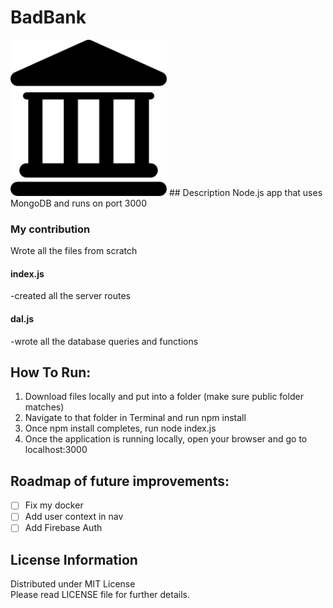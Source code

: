 # BadBank
<img src="./public/bank.png" width=250 height=250>
## Description
Node.js app that uses MongoDB and runs on port 3000 

### My contribution
Wrote all the files from scratch
#### index.js
-created all the server routes

#### dal.js
-wrote all the database queries and functions

## How To Run:
1. Download files locally and put into a folder (make sure public folder matches)
2. Navigate to that folder in Terminal and run npm install
3. Once npm install completes, run node index.js
4. Once the application is running locally, open your browser and go to localhost:3000

## Roadmap of future improvements:
- [ ] Fix my docker
- [ ] Add user context in nav
- [ ] Add Firebase Auth

## License Information
Distributed under MIT License  
Please read LICENSE file for further details.
